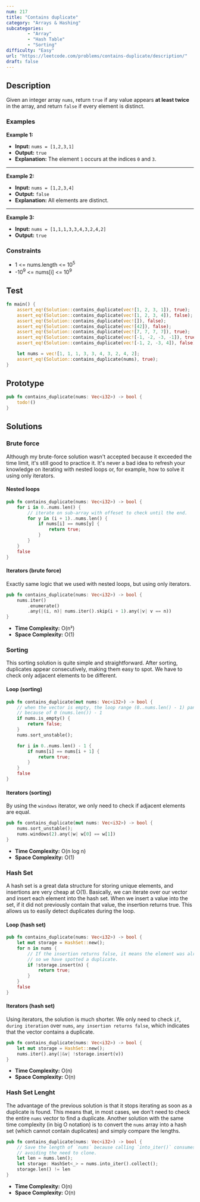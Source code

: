 ```yaml
---
num: 217
title: "Contains duplicate"
category: "Arrays & Hashing"
subcategories: 
        - "Array"
        - "Hash Table"
        - "Sorting"
difficulty: "Easy"
url: "https://leetcode.com/problems/contains-duplicate/description/"
draft: false
---
```


## Description

Given an integer array `nums`, return `true` if any value appears **at least twice** in the array, and return `false` if every element is distinct.

### Examples

**Example 1:**

- **Input:** `nums = [1,2,3,1]`
- **Output:** `true`
- **Explanation:** The element `1` occurs at the indices `0` and `3`.

---

**Example 2:**

- **Input:** `nums = [1,2,3,4]`
- **Output:** `false`
- **Explanation:** All elements are distinct.

---

**Example 3:**

- **Input:** `nums = [1,1,1,3,3,4,3,2,4,2]`
- **Output:** `true`

### Constraints

- 1 <= nums.length <= 10<sup>5</sup>
- -10<sup>9</sup> <= nums[i] <= 10<sup>9</sup>

## Test

```rust
fn main() {
    assert_eq!(Solution::contains_duplicate(vec![1, 2, 3, 1]), true);
    assert_eq!(Solution::contains_duplicate(vec![1, 2, 3, 4]), false);
    assert_eq!(Solution::contains_duplicate(vec![]), false);
    assert_eq!(Solution::contains_duplicate(vec![42]), false);
    assert_eq!(Solution::contains_duplicate(vec![7, 7, 7, 7]), true);
    assert_eq!(Solution::contains_duplicate(vec![-1, -2, -3, -1]), true);
    assert_eq!(Solution::contains_duplicate(vec![-1, 2, -3, 4]), false);

    let nums = vec![1, 1, 1, 3, 3, 4, 3, 2, 4, 2];
    assert_eq!(Solution::contains_duplicate(nums), true);
}
```

## Prototype

```rust
pub fn contains_duplicate(nums: Vec<i32>) -> bool {
    todo!()
}
```

## Solutions

### Brute force

Although my brute-force solution wasn't accepted because it exceeded the time limit, it's still good to practice it. It's never a bad idea to refresh your knowledge on iterating with nested loops or, for example, how to solve it using only iterators.

#### Nested loops

```rust
pub fn contains_duplicate(nums: Vec<i32>) -> bool {
    for i in 0..nums.len() {
        // iterate on sub-array with offeset to check until the end.
        for y in (i + 1)..nums.len() {
            if nums[i] == nums[y] {
                return true;
            }
        }
    }
    false
}
```

#### Iterators (brute force)

Exactly same logic that we used with nested loops, but using only iterators.

```rust
pub fn contains_duplicate(nums: Vec<i32>) -> bool {
    nums.iter()
        .enumerate()
        .any(|(i, n)| nums.iter().skip(i + 1).any(|v| v == n))
}
```

- **Time Complexity:** O(n²)  
- **Space Complexity:** O(1)

### Sorting

This sorting solution is quite simple and straightforward. After sorting, duplicates appear consecutively, making them easy to spot. We have to check only adjacent elements to be different.

#### Loop (sorting)

```rust
pub fn contains_duplicate(mut nums: Vec<i32>) -> bool {
    // when the vector is empty, the loop range (0..nums.len() - 1) panics,
    // because of 0 (nums.len()) - 1
    if nums.is_empty() {
        return false;
    }
    nums.sort_unstable();

    for i in 0..nums.len() - 1 {
        if nums[i] == nums[i + 1] {
            return true;
        }
    }
    false
}
```

#### Iterators (sorting)

By using the `windows` iterator, we only need to check if adjacent elements are equal.

```rust
pub fn contains_duplicate(mut nums: Vec<i32>) -> bool {
    nums.sort_unstable();
    nums.windows(2).any(|w| w[0] == w[1])
}
```

- **Time Complexity:** O(n log n)  
- **Space Complexity:** O(1)

### Hash Set

A hash set is a great data structure for storing unique elements, and insertions are very cheap at O(1). Basically, we can iterate over our vector and insert each element into the hash set. When we insert a value into the set, if it did not previously contain that value, the insertion returns true. This allows us to easily detect duplicates during the loop.

#### Loop (hash set)

```rust
pub fn contains_duplicate(nums: Vec<i32>) -> bool {
    let mut storage = HashSet::new();
    for n in nums {
        // If the insertion returns false, it means the element was already present,
        // so we have spotted a duplicate.
        if !storage.insert(n) {
            return true;
        }
    }
    false
}
```

#### Iterators (hash set)

Using iterators, the solution is much shorter. We only need to check `if`, `during iteration` over `nums`, `any insertion returns false`, which indicates that the vector contains a duplicate.

```rust
pub fn contains_duplicate(nums: Vec<i32>) -> bool {
    let mut storage = HashSet::new();
    nums.iter().any(|&v| !storage.insert(v))
}
```

- **Time Complexity:** O(n)  
- **Space Complexity:** O(n)

### Hash Set Lenght

The advantage of the previous solution is that it stops iterating as soon as a duplicate is found. This means that, in most cases, we don't need to check the entire `nums` vector to find a duplicate. Another solution with the same time complexity (in big O notation) is to convert the `nums` array into a hash set (which cannot contain duplicates) and simply compare the lengths.

```rust
pub fn contains_duplicate(nums: Vec<i32>) -> bool {
    // Save the length of `nums` because calling `into_iter()` consumes each number,
    // avoiding the need to clone.
    let len = nums.len();
    let storage: HashSet<_> = nums.into_iter().collect();
    storage.len() != len
}
```

- **Time Complexity:** O(n)  
- **Space Complexity:** O(n)
